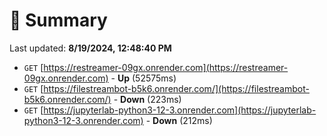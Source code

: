 # 📖 Summary
Last updated: **8/19/2024, 12:48:40 PM**

- `GET` [https://restreamer-09gx.onrender.com](https://restreamer-09gx.onrender.com) - **Up** (52575ms)
- `GET` [https://filestreambot-b5k6.onrender.com/](https://filestreambot-b5k6.onrender.com/) - **Down** (223ms)
- `GET` [https://jupyterlab-python3-12-3.onrender.com](https://jupyterlab-python3-12-3.onrender.com) - **Down** (212ms)
